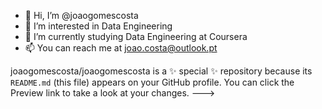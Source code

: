 - 👋 Hi, I’m @joaogomescosta
- 👀 I’m interested in Data Engineering
- 🌱 I’m currently studying Data Engineering at Coursera
- 📫 You can reach me at joao.costa@outlook.pt

joaogomescosta/joaogomescosta is a ✨ special ✨ repository because its `README.md` (this file) appears on your GitHub profile.
You can click the Preview link to take a look at your changes.
--->
